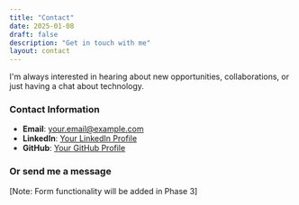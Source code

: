 ```yaml
---
title: "Contact"
date: 2025-01-08
draft: false
description: "Get in touch with me"
layout: contact
---
```


I'm always interested in hearing about new opportunities, collaborations, or just having a chat about technology.

### Contact Information

- **Email**: [your.email@example.com](mailto:your.email@example.com)
- **LinkedIn**: [Your LinkedIn Profile](https://linkedin.com/in/yourprofile)
- **GitHub**: [Your GitHub Profile](https://github.com/yourusername)

### Or send me a message

[Note: Form functionality will be added in Phase 3]
